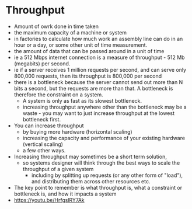 # Throughput

- Amount of owrk done in time taken
-  the maximum capacity of a machine or system
  - in factories to calculate how much work an assembly line can do in an hour or a day, or some other unit of time measurement.
  - the amount of data that can be passed around in a unit of time
  - ie a 512 Mbps internet connection is a measure of throughput - 512 Mb (megabits) per second.
  - ie if a server receives 1 million requests per second, and can serve only 800,000 requests, then its throughput is 800,000 per second
- there is a bottleneck because the server cannot send out more than N bits a second, but the requests are more than that.  A bottleneck is therefore the constraint on a system.
  - A system is only as fast as its slowest bottleneck.
  -  increasing throughput anywhere other than the bottleneck may be a waste - you may want to just increase throughput at the lowest bottleneck first.
- You can increase throughput
  -  by buying more hardware (horizontal scaling)
  - increasing the capacity and performance of your existing hardware (vertical scaling)
  - a few other ways.
- Increasing throughput may sometimes be a short term solution,
  - so systems designer will think through the best ways to scale the throughput of a given system
    - including by splitting up requests (or any other form of "load"), and distributing them across other resources etc.
- The key point to remember is what throughput is, what a constraint or bottleneck is, and how it impacts a system
- https://youtu.be/HrfgslRY7Ak
